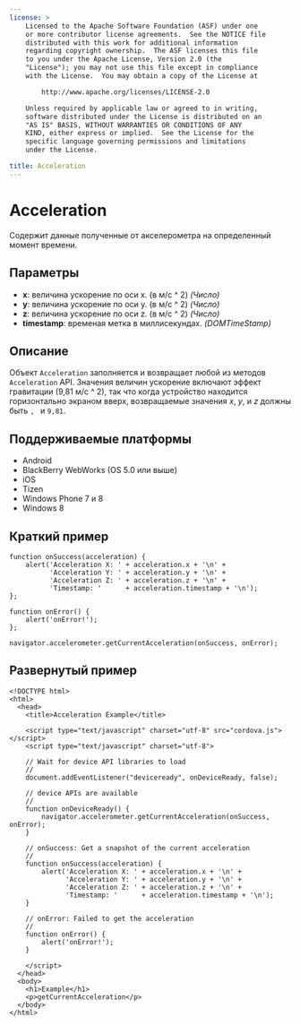 ```yaml
---
license: >
    Licensed to the Apache Software Foundation (ASF) under one
    or more contributor license agreements.  See the NOTICE file
    distributed with this work for additional information
    regarding copyright ownership.  The ASF licenses this file
    to you under the Apache License, Version 2.0 (the
    "License"); you may not use this file except in compliance
    with the License.  You may obtain a copy of the License at

        http://www.apache.org/licenses/LICENSE-2.0

    Unless required by applicable law or agreed to in writing,
    software distributed under the License is distributed on an
    "AS IS" BASIS, WITHOUT WARRANTIES OR CONDITIONS OF ANY
    KIND, either express or implied.  See the License for the
    specific language governing permissions and limitations
    under the License.

title: Acceleration
---
```


# Acceleration

Содержит данные полученные от акселерометра на определенный момент времени.

## Параметры

*   **x**: величина ускорение по оси x. (в м/с ^ 2) *(Число)*
*   **y**: величина ускорение по оси y. (в м/с ^ 2) *(Число)*
*   **z**: величина ускорение по оси z. (в м/с ^ 2) *(Число)*
*   **timestamp**: временая метка в миллисекундах. *(DOMTimeStamp)*

## Описание

Объект `Acceleration` заполняется и возвращает любой из методов `Acceleration` API. Значения величин ускорение включают эффект гравитации (9,81 м/с ^ 2), так что когда устройство находится горизонтально экраном вверх, возвращаемые значения *x*, *y*, и *z* должны быть ``, `` и `9,81`.

## Поддерживаемые платформы

*   Android
*   BlackBerry WebWorks (OS 5.0 или выше)
*   iOS
*   Tizen
*   Windows Phone 7 и 8
*   Windows 8

## Краткий пример

    function onSuccess(acceleration) {
        alert('Acceleration X: ' + acceleration.x + '\n' +
              'Acceleration Y: ' + acceleration.y + '\n' +
              'Acceleration Z: ' + acceleration.z + '\n' +
              'Timestamp: '      + acceleration.timestamp + '\n');
    };
    
    function onError() {
        alert('onError!');
    };
    
    navigator.accelerometer.getCurrentAcceleration(onSuccess, onError);
    

## Развернутый пример

    <!DOCTYPE html>
    <html>
      <head>
        <title>Acceleration Example</title>
    
        <script type="text/javascript" charset="utf-8" src="cordova.js"></script>
        <script type="text/javascript" charset="utf-8">
    
        // Wait for device API libraries to load
        //
        document.addEventListener("deviceready", onDeviceReady, false);
    
        // device APIs are available
        //
        function onDeviceReady() {
            navigator.accelerometer.getCurrentAcceleration(onSuccess, onError);
        }
    
        // onSuccess: Get a snapshot of the current acceleration
        //
        function onSuccess(acceleration) {
            alert('Acceleration X: ' + acceleration.x + '\n' +
                  'Acceleration Y: ' + acceleration.y + '\n' +
                  'Acceleration Z: ' + acceleration.z + '\n' +
                  'Timestamp: '      + acceleration.timestamp + '\n');
        }
    
        // onError: Failed to get the acceleration
        //
        function onError() {
            alert('onError!');
        }
    
        </script>
      </head>
      <body>
        <h1>Example</h1>
        <p>getCurrentAcceleration</p>
      </body>
    </html>
